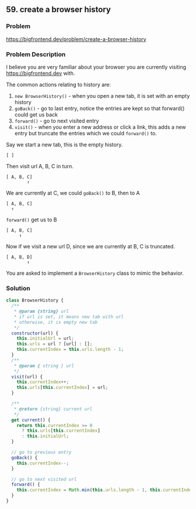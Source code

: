 ## 59. create a browser history

### Problem

https://bigfrontend.dev/problem/create-a-browser-history

### Problem Description

I believe you are very familiar about your browser you are currently visiting https://bigfrontend.dev with.

The common actions relating to history are:

1. `new BrowserHistory()` - when you open a new tab, it is set with an empty history
2. `goBack()` - go to last entry, notice the entries are kept so that forward() could get us back
3. `forward()` - go to next visited entry
4. `visit()` - when you enter a new address or click a link, this adds a new entry but truncate the entries which we could `forward()` to.

Say we start a new tab, this is the empty history.

```
[ ]
```

Then visit url A, B, C in turn.

```
[ A, B, C]
        ↑
```

We are currently at C, we could `goBack()` to B, then to A

```
[ A, B, C]
  ↑
```

`forward()` get us to B

```
[ A, B, C]
     ↑
```

Now if we visit a new url D, since we are currently at B, C is truncated.

```
[ A, B, D]
        ↑
```

You are asked to implement a `BrowserHistory` class to mimic the behavior.

### Solution

```js
class BrowserHistory {
  /**
   * @param {string} url
   * if url is set, it means new tab with url
   * otherwise, it is empty new tab
   */
  constructor(url) {
    this.initialUrl = url;
    this.urls = url ? [url] : [];
    this.currentIndex = this.urls.length - 1;
  }
  /**
   * @param { string } url
   */
  visit(url) {
    this.currentIndex++;
    this.urls[this.currentIndex] = url;
  }

  /**
   * @return {string} current url
   */
  get current() {
    return this.currentIndex >= 0
      ? this.urls[this.currentIndex]
      : this.initialUrl;
  }

  // go to previous entry
  goBack() {
    this.currentIndex--;
  }

  // go to next visited url
  forward() {
    this.currentIndex = Math.min(this.urls.length - 1, this.currentIndex + 1);
  }
}
```
